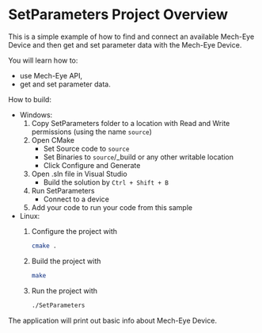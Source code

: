 # SetParameters Project Overview

This is a simple example of how to find and connect an available Mech-Eye Device
and then get and set parameter data with the Mech-Eye Device.

You will learn how to:

* use Mech-Eye API,
* get and set parameter data.

How to build:

* Windows:
  1. Copy SetParameters folder to a location with Read and
   Write permissions (using the name `source`)
  2. Open CMake
        * Set Source code to `source`
        * Set Binaries to `source`/_build or any other writable location
        * Click Configure and Generate
  3. Open .sln file in Visual Studio
        * Build the solution by `Ctrl + Shift + B`
  4. Run SetParameters
        * Connect to a device
  5. Add your code to run your code from this sample
* Linux:
  1. Configure the project with

      ```bash
      cmake .
      ```

  2. Build the project with

      ```bash
      make
      ```

  3. Run the project with

      ```bash
      ./SetParameters
      ```

The application will print out basic info about Mech-Eye Device.
